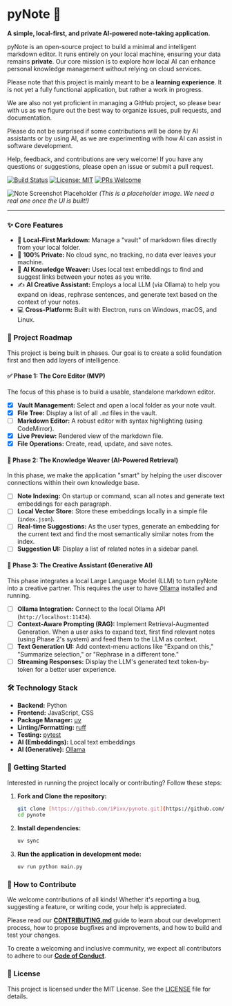 # pyNote 🧠

**A simple, local-first, and private AI-powered note-taking application.**

pyNote is an open-source project to build a minimal and intelligent markdown editor. It runs entirely on your local machine, ensuring your data remains **private**. Our core mission is to explore how local AI can enhance personal knowledge management without relying on cloud services.

Please note that this project is mainly meant to be a **learning experience**. It is not yet a fully functional application, but rather a work in progress.

We are also not yet proficient in managing a GitHub project, so please bear with us as we figure out the best way to organize issues, pull requests, and documentation.

Please do not be surprised if some contributions will be done by AI assistants or by using AI, as we are experimenting with how AI can assist in software development.

Help, feedback, and contributions are very welcome! If you have any questions or suggestions, please open an issue or submit a pull request.

[![Build Status](https://img.shields.io/badge/build-passing-brightgreen)](https://github.com/)
[![License: MIT](https://img.shields.io/badge/License-MIT-yellow.svg)](https://opensource.org/licenses/MIT)
[![PRs Welcome](https://img.shields.io/badge/PRs-welcome-brightgreen.svg)](CONTRIBUTING.md)

![Note Screenshot Placeholder](https://i.imgur.com/gY5zP0T.png)
_(This is a placeholder image. We need a real one once the UI is built!)_

---

### ✨ Core Features

- 📝 **Local-First Markdown:** Manage a "vault" of markdown files directly from your local folder.
- 🔐 **100% Private:** No cloud sync, no tracking, no data ever leaves your machine.
- 🧠 **AI Knowledge Weaver:** Uses local text embeddings to find and suggest links between your notes as you write.
- ✍️ **AI Creative Assistant:** Employs a local LLM (via Ollama) to help you expand on ideas, rephrase sentences, and generate text based on the context of your notes.
- 💻 **Cross-Platform:** Built with Electron, runs on Windows, macOS, and Linux.

### 🚀 Project Roadmap

This project is being built in phases. Our goal is to create a solid foundation first and then add layers of intelligence.

#### ✅ **Phase 1: The Core Editor (MVP)**

The focus of this phase is to build a usable, standalone markdown editor.

- [x] **Vault Management:** Select and open a local folder as your note vault.
- [x] **File Tree:** Display a list of all `.md` files in the vault.
- [ ] **Markdown Editor:** A robust editor with syntax highlighting (using CodeMirror).
- [x] **Live Preview:** Rendered view of the markdown file.
- [x] **File Operations:** Create, read, update, and save notes.

#### 🎯 **Phase 2: The Knowledge Weaver (AI-Powered Retrieval)**

In this phase, we make the application "smart" by helping the user discover connections within their own knowledge base.

- [ ] **Note Indexing:** On startup or command, scan all notes and generate text embeddings for each paragraph.
- [ ] **Local Vector Store:** Store these embeddings locally in a simple file (`index.json`).
- [ ] **Real-time Suggestions:** As the user types, generate an embedding for the current text and find the most semantically similar notes from the index.
- [ ] **Suggestion UI:** Display a list of related notes in a sidebar panel.

#### 🎯 **Phase 3: The Creative Assistant (Generative AI)**

This phase integrates a local Large Language Model (LLM) to turn pyNote into a creative partner. This requires the user to have [Ollama](https://ollama.com/) installed and running.

- [ ] **Ollama Integration:** Connect to the local Ollama API (`http://localhost:11434`).
- [ ] **Context-Aware Prompting (RAG):** Implement Retrieval-Augmented Generation. When a user asks to expand text, first find relevant notes (using Phase 2's system) and feed them to the LLM as context.
- [ ] **Text Generation UI:** Add context-menu actions like "Expand on this," "Summarize selection," or "Rephrase in a different tone."
- [ ] **Streaming Responses:** Display the LLM's generated text token-by-token for a better user experience.

### 🛠️ Technology Stack

- **Backend:** Python
- **Frontend:** JavaScript, CSS
- **Package Manager:** [uv](https://docs.astral.sh/uv/)
- **Linting/Formatting:** [ruff](https://docs.astral.sh/ruff/)
- **Testing:** [pytest](https://docs.pytest.org/)
- **AI (Embeddings):** Local text embeddings
- **AI (Generative):** [Ollama](https://ollama.com/)

### 🚀 Getting Started

Interested in running the project locally or contributing? Follow these steps:

1.  **Fork and Clone the repository:**

    ```bash
    git clone [https://github.com/iPixx/pynote.git](https://github.com/iPixx/pynote.git)
    cd pynote
    ```

2.  **Install dependencies:**

    ```bash
    uv sync
    ```

3.  **Run the application in development mode:**
    ```bash
    uv run python main.py
    ```

### 🤝 How to Contribute

We welcome contributions of all kinds! Whether it's reporting a bug, suggesting a feature, or writing code, your help is appreciated.

Please read our [**CONTRIBUTING.md**](CONTRIBUTING.md) guide to learn about our development process, how to propose bugfixes and improvements, and how to build and test your changes.

To create a welcoming and inclusive community, we expect all contributors to adhere to our [**Code of Conduct**](CODE_OF_CONDUCT.md).

### 📜 License

This project is licensed under the MIT License. See the [LICENSE](LICENSE) file for details.

